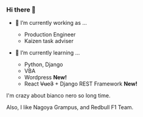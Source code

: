 ### Hi there 👋

- 🔭 I’m currently working as ...
  * Production Engineer
  * Kaizen task adviser

- 🌱 I’m currently learning ...
  * Python, Django
  * VBA
  * Wordpress  **New!**
  * React ~~Vue3~~ + Django REST Framework  **New!**



I'm crazy about bianco nero so long time.
<!-- Also, I like Nagoya Grampus, and Alphatauri F1 Team. -->
Also, I like Nagoya Grampus, and Redbull F1 Team.

<!--
**georgeDelTechnico/georgeDelTechnico** is a ✨ _special_ ✨ repository because its `README.md` (this file) appears on your GitHub profile.

Here are some ideas to get you started:

- 👯 I’m looking to collaborate on ...
- 🤔 I’m looking for help with ...
- 💬 Ask me about ...
- 📫 How to reach me: ...
- 😄 Pronouns: ...
- ⚡ Fun fact: ...
-->

